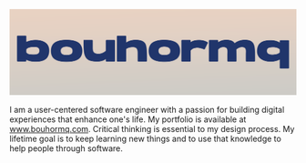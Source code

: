 ![Github Profile Banner](https://github.com/bouhormq/bouhormq/blob/main/github-profile-banner.png)

I am a user-centered software engineer with a passion for building digital experiences that enhance one's life. My portfolio is available at www.bouhormq.com. Critical thinking is essential to my design process. My lifetime goal is to keep learning new things and to use that knowledge to help people through software. 
